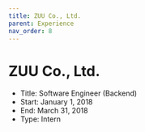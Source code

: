 ```yaml
---
title: ZUU Co., Ltd.
parent: Experience
nav_order: 8
---
```


# ZUU Co., Ltd.

- Title: Software Engineer (Backend)
- Start: January 1, 2018
- End: March 31, 2018
- Type: Intern 